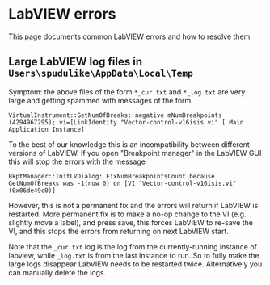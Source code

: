 # LabVIEW errors

This page documents common LabVIEW errors and how to resolve them

## Large LabVIEW log files in `Users\spudulike\AppData\Local\Temp`

Symptom: the above files of the form `*_cur.txt` and `*_log.txt` are very large and getting spammed with messages of the form 

```
VirtualInstrument::GetNumOfBreaks: negative mNumBreakpoints (4294967295); vi=[LinkIdentity "Vector-control-v16isis.vi" [ Main Application Instance]
```

To the best of our knowledge this is an incompatibility between different versions of LabVIEW. If you open "Breakpoint manager" in the LabVIEW GUI this will stop the errors with the message 

```
BkptManager::InitLVDialog: FixNumBreakpointsCount because GetNumOfBreaks was -1(now 0) on [VI "Vector-control-v16isis.vi" (0x06de49c0)]
```

However, this is not a permanent fix and the errors will return if LabVIEW is restarted. More permanent fix is to make a no-op change to the VI (e.g. slightly move a label), and press save, this forces LabVIEW to re-save the VI, and this stops the errors from returning on next LabVIEW start.

Note that the `_cur.txt` log is the log from the currently-running instance of labview, while `_log.txt` is from the last instance to run. So to fully make the large logs disappear LabVIEW needs to be restarted twice. Alternatively you can manually delete the logs.
